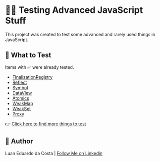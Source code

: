 # :technologist: Testing Advanced JavaScript Stuff

This project was created to test some advanced and rarely used things in JavaScript.

## :test_tube: What to Test

Items with :white_check_mark: were already tested.

- [FinalizationRegistry](https://developer.mozilla.org/en-US/docs/Web/JavaScript/Reference/Global_Objects/FinalizationRegistry)
- [Reflect](https://developer.mozilla.org/en-US/docs/Web/JavaScript/Reference/Global_Objects/Reflect)
- [Symbol](https://developer.mozilla.org/en-US/docs/Web/JavaScript/Reference/Global_Objects/Symbol)
- [DataView](https://developer.mozilla.org/en-US/docs/Web/JavaScript/Reference/Global_Objects/DataView)
- [Atomics](https://developer.mozilla.org/en-US/docs/Web/JavaScript/Reference/Global_Objects/Atomics)
- [WeakMap](https://developer.mozilla.org/en-US/docs/Web/JavaScript/Reference/Global_Objects/WeakMap)
- [WeakSet](https://developer.mozilla.org/en-US/docs/Web/JavaScript/Reference/Global_Objects/WeakSet)
- [Proxy](https://developer.mozilla.org/en-US/docs/Web/JavaScript/Reference/Global_Objects/Proxy)

:point_right: [Click here to find more things to test](https://developer.mozilla.org/pt-BR/docs/Web/JavaScript)

## :man: Author

Luan Eduardo da Costa | [Follow Me on Linkedin](https://www.linkedin.com/in/luaneducosta/)

